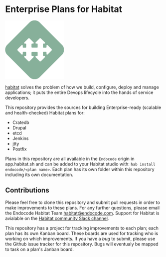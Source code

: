 # Enterprise Plans for Habitat

![Habitat Logo](img/habitat.png)

[habitat](https://habitat.sh) solves the problem of how we build,
configure, deploy and manage applications; it puts the entire Devops
lifecycle into the hands of service developers.

This repository provides the sources for building Enterprise-ready
(scalable and health-checked) Habitat plans for:

- Cratedb
- Drupal
- etcd
- Jenkins
- jtty
- Postfix

Plans in this repository are all available in the `Endocode` origin in
app.habitat.sh and can be added to your Habitat studio with: `hab
install endocode/<plan name>`. Each plan has its own folder within
this repository including its own documentation.

## Contributions

Please feel free to clone this repository and submit pull requests in
order to make improvements to these plans. For any further questions,
please email the Endocode Habitat Team
[<habitat@endocode.com>](mailto:habitat@endocode.com). Support for
Habitat is avialable on the [Habitat community Slack
channel](http://slack.habitat.sh).

This repository has a project for tracking improvements to each plan;
each plan has its own Kanban board. These boards are used for tracking
who is working on which improvements. If you have a *bug* to submit,
please use the Github issue tracker for this repository. Bugs will
eventualy be mapped to task on a plan's Janban board.